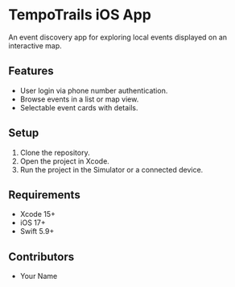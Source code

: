 # TempoTrails iOS App

An event discovery app for exploring local events displayed on an interactive map.

## Features
- User login via phone number authentication.
- Browse events in a list or map view.
- Selectable event cards with details.

## Setup
1. Clone the repository.
2. Open the project in Xcode.
3. Run the project in the Simulator or a connected device.

## Requirements
- Xcode 15+
- iOS 17+
- Swift 5.9+

## Contributors
- Your Name
